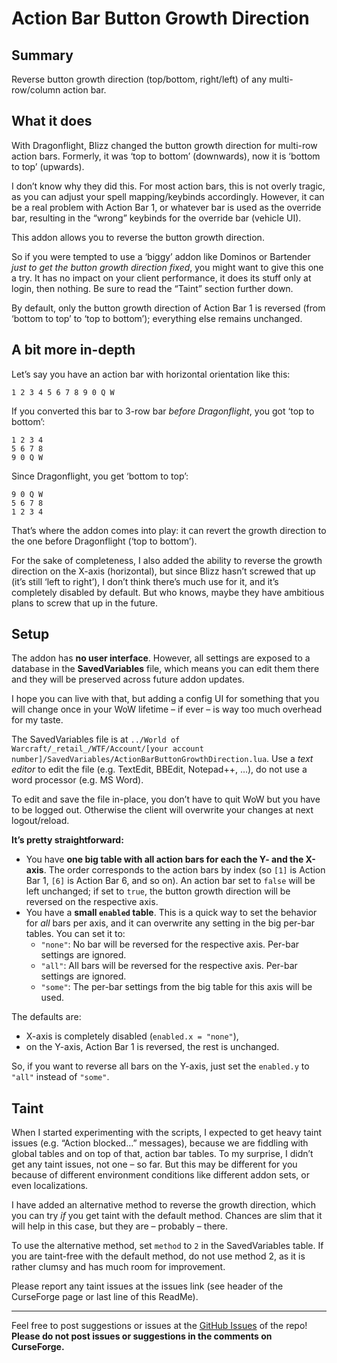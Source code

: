 # Action Bar Button Growth Direction


## Summary

Reverse button growth direction (top/bottom, right/left) of any multi-row/column action bar.


## What it does

With Dragonflight, Blizz changed the button growth direction for multi-row action bars. Formerly, it was ‘top to bottom’ (downwards), now it is ‘bottom to top’ (upwards).

I don’t know why they did this. For most action bars, this is not overly tragic, as you can adjust your spell mapping/keybinds accordingly. However, it can be a real problem with Action Bar 1, or whatever bar is used as the override bar, resulting in the “wrong” keybinds for the override bar (vehicle UI).

This addon allows you to reverse the button growth direction.

So if you were tempted to use a ‘biggy’ addon like Dominos or Bartender _just to get the button growth direction fixed_, you might want to give this one a try. It has no impact on your client performance, it does its stuff only at login, then nothing. Be sure to read the “Taint” section further down.

By default, only the button growth direction of Action Bar 1 is reversed (from ‘bottom to top’ to ‘top to bottom’); everything else remains unchanged.


## A bit more in-depth

Let’s say you have an action bar with horizontal orientation like this:

```text
1 2 3 4 5 6 7 8 9 0 Q W
```

If you converted this bar to 3-row bar _before Dragonflight_, you got ‘top to bottom’:

```text
1 2 3 4
5 6 7 8
9 0 Q W
```

Since Dragonflight, you get ‘bottom to top’:

```text
9 0 Q W
5 6 7 8
1 2 3 4
```

That’s where the addon comes into play: it can revert the growth direction to the one before Dragonflight (‘top to bottom’).

For the sake of completeness, I also added the ability to reverse the growth direction on the X-axis (horizontal), but since Blizz hasn’t screwed that up (it’s still ‘left to right’), I don’t think there’s much use for it, and it’s completely disabled by default. But who knows, maybe they have ambitious plans to screw that up in the future.


## Setup

The addon has __no user interface__. However, all settings are exposed to a database in the __SavedVariables__ file, which means you can edit them there and they will be preserved across future addon updates.

I hope you can live with that, but adding a config UI for something that you will change once in your WoW lifetime – if ever – is way too much overhead for my taste.

The SavedVariables file is at `../World of Warcraft/_retail_/WTF/Account/[your account number]/SavedVariables/ActionBarButtonGrowthDirection.lua`. Use a _text editor_ to edit the file (e.g. TextEdit, BBEdit, Notepad++, …), do not use a word processor (e.g. MS Word).

To edit and save the file in-place, you don’t have to quit WoW but you have to be logged out. Otherwise the client will overwrite your changes at next logout/reload.

__It’s pretty straightforward:__

- You have __one big table with all action bars for each the Y- and the X-axis__. The order corresponds to the action bars by index (so `[1]` is Action Bar 1, `[6]` is Action Bar 6, and so on). An action bar set to `false` will be left unchanged; if set to `true`, the button growth direction will be reversed on the respective axis.
- You have a __small `enabled` table__. This is a quick way to set the behavior for _all_ bars per axis, and it can overwrite any setting in the big per-bar tables. You can set it to:
  - `"none"`: No bar will be reversed for the respective axis. Per-bar settings are ignored.
  - `"all"`: All bars will be reversed for the respective axis. Per-bar settings are ignored.
  - `"some"`: The per-bar settings from the big table for this axis will be used.

The defaults are: 

- X-axis is completely disabled (`enabled.x = "none"`), 
- on the Y-axis, Action Bar 1 is reversed, the rest is unchanged.

So, if you want to reverse all bars on the Y-axis, just set the `enabled.y` to `"all"` instead of `"some"`.


## Taint

When I started experimenting with the scripts, I expected to get heavy taint issues (e.g. “Action blocked…” messages), because we are fiddling with global tables and on top of that, action bar tables. To my surprise, I didn’t get any taint issues, not one – so far. But this may be different for you because of different environment conditions like different addon sets, or even localizations. 

I have added an alternative method to reverse the growth direction, which you can try _if_ you get taint with the default method. Chances are slim that it will help in this case, but they are – probably – there.

To use the alternative method, set `method` to `2` in the SavedVariables table. If you are taint-free with the default method, do not use method 2, as it is rather clumsy and has much room for improvement.

Please report any taint issues at the issues link (see header of the CurseForge page or last line of this ReadMe).

---

Feel free to post suggestions or issues at the [GitHub Issues](https://github.com/tflo/Action-Bar-Button-Growth-Direction/issues) of the repo!  
__Please do not post issues or suggestions in the comments on CurseForge.__
